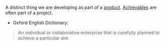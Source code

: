 A distinct thing we are developing as part of a [product](product.md). [Achievables](achievable.md) are often part of a project.

- Oxford English Dictionary:

> An individual or collaborative enterprise that is carefully planned to achieve a particular aim